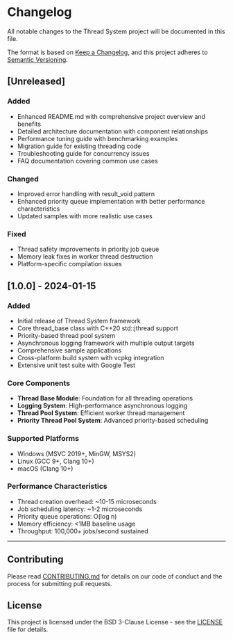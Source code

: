 # Changelog

All notable changes to the Thread System project will be documented in this file.

The format is based on [Keep a Changelog](https://keepachangelog.com/en/1.0.0/),
and this project adheres to [Semantic Versioning](https://semver.org/spec/v2.0.0.html).

## [Unreleased]

### Added
- Enhanced README.md with comprehensive project overview and benefits
- Detailed architecture documentation with component relationships
- Performance tuning guide with benchmarking examples
- Migration guide for existing threading code
- Troubleshooting guide for concurrency issues
- FAQ documentation covering common use cases

### Changed
- Improved error handling with result_void pattern
- Enhanced priority queue implementation with better performance characteristics
- Updated samples with more realistic use cases

### Fixed
- Thread safety improvements in priority job queue
- Memory leak fixes in worker thread destruction
- Platform-specific compilation issues

## [1.0.0] - 2024-01-15

### Added
- Initial release of Thread System framework
- Core thread_base class with C++20 std::jthread support
- Priority-based thread pool system
- Asynchronous logging framework with multiple output targets
- Comprehensive sample applications
- Cross-platform build system with vcpkg integration
- Extensive unit test suite with Google Test

### Core Components
- **Thread Base Module**: Foundation for all threading operations
- **Logging System**: High-performance asynchronous logging
- **Thread Pool System**: Efficient worker thread management
- **Priority Thread Pool System**: Advanced priority-based scheduling

### Supported Platforms
- Windows (MSVC 2019+, MinGW, MSYS2)
- Linux (GCC 9+, Clang 10+)
- macOS (Clang 10+)

### Performance Characteristics
- Thread creation overhead: ~10-15 microseconds
- Job scheduling latency: ~1-2 microseconds
- Priority queue operations: O(log n)
- Memory efficiency: <1MB baseline usage
- Throughput: 100,000+ jobs/second sustained

---

## Contributing

Please read [CONTRIBUTING.md](CONTRIBUTING.md) for details on our code of conduct and the process for submitting pull requests.

## License

This project is licensed under the BSD 3-Clause License - see the [LICENSE](LICENSE) file for details.